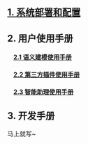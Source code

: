 ## [1. 系统部署和配置](https://github.com/tencentmusic/supersonic/wiki/%E7%B3%BB%E7%BB%9F%E9%85%8D%E7%BD%AE%E5%92%8C%E9%83%A8%E7%BD%B2)

## 2. 用户使用手册
#### &ensp;&ensp;[2.1 语义建模使用手册](https://github.com/tencentmusic/supersonic/wiki/%E8%AF%AD%E4%B9%89%E6%A8%A1%E5%9E%8B%E4%BD%BF%E7%94%A8%E6%89%8B%E5%86%8C)
#### &ensp;&ensp;[2.2 第三方插件使用手册](https://github.com/lxwcodemonkey/supersonic/wiki/%E7%AC%AC%E4%B8%89%E6%96%B9%E6%8F%92%E4%BB%B6%E4%BD%BF%E7%94%A8%E6%89%8B%E5%86%8C)
#### &ensp;&ensp;[2.3 智能助理使用手册](https://github.com/lxwcodemonkey/supersonic/wiki/%E6%99%BA%E8%83%BD%E5%8A%A9%E7%90%86%E4%BD%BF%E7%94%A8%E6%89%8B%E5%86%8C)

## 3. 开发手册

马上就写~